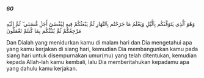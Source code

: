 ##### 60

<span class="ayah">وَهُوَ ٱلَّذِى يَتَوَفَّىٰكُم بِٱلَّيْلِ وَيَعْلَمُ مَا جَرَحْتُم بِٱلنَّهَارِ ثُمَّ يَبْعَثُكُمْ فِيهِ لِيُقْضَىٰٓ أَجَلٌۭ مُّسَمًّۭى ۖ ثُمَّ إِلَيْهِ مَرْجِعُكُمْ ثُمَّ يُنَبِّئُكُم بِمَا كُنتُمْ تَعْمَلُونَ</span>

<span class="ayah_translation">Dan Dialah yang menidurkan kamu di malam hari dan Dia mengetahui apa yang kamu kerjakan di siang hari, kemudian Dia membangunkan kamu pada siang hari untuk disempurnakan umur(mu) yang telah ditentukan, kemudian kepada Allah-lah kamu kembali, lalu Dia memberitahukan kepadamu apa yang dahulu kamu kerjakan.</span>
